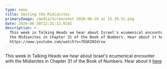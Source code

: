 ```yaml
---
type: news
title: Smiting the Midianites
primaryImage: /media/Screenshot 2020-06-29 at 15.39.51.png
date: 2020-06-30T12:31:13.919Z
description: >-
  This week in Talking Heads we hear about Israel's ecumenical encounter with
  the Midianites in Chapter 31 of the Book of Numbers. Hear about it here:
  https://www.youtube.com/watch?v=7EbKZA5drxw
---
```

This week in Talking Heads we hear about Israel's ecumenical encounter with the Midianites in Chapter 31 of the Book of Numbers. Hear about it [here](https://www.youtube.com/watch?v=7EbKZA5drxw)
